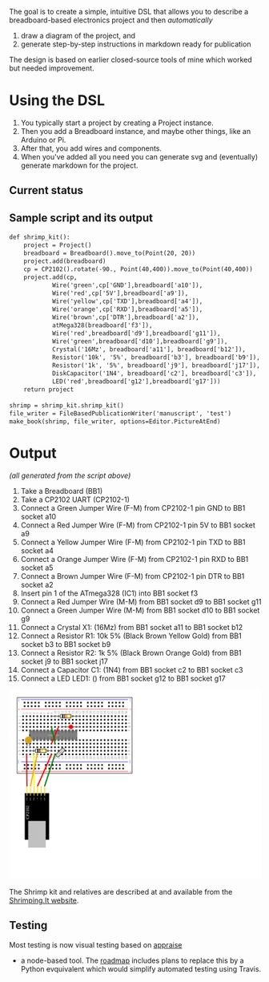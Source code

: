 The goal is to create a simple, intuitive DSL that allows you to describe a
breadboard-based electronics project and then *automatically*
1. draw a diagram of the project, and
2. generate step-by-step instructions in markdown ready for publication

The design is based on earlier closed-source tools of mine which worked but needed
improvement.

# Using the DSL

1. You typically start a project by creating a Project instance.
1. Then you add a Breadboard instance, and maybe other things, like an Arduino or Pi.
1. After that, you add wires and components.
1. When you've added all you need you can generate svg and (eventually)
generate markdown for the project.

## Current status

## Sample script and its output 
   
    def shrimp_kit():
        project = Project()
        breadboard = Breadboard().move_to(Point(20, 20))
        project.add(breadboard)
        cp = CP2102().rotate(-90., Point(40,400)).move_to(Point(40,400))
        project.add(cp,
                Wire('green',cp['GND'],breadboard['a10']),
                Wire('red',cp['5V'],breadboard['a9']),
                Wire('yellow',cp['TXD'],breadboard['a4']),
                Wire('orange',cp['RXD'],breadboard['a5']),
                Wire('brown',cp['DTR'],breadboard['a2']),
                atMega328(breadboard['f3']),
                Wire('red',breadboard['d9'],breadboard['g11']),
                Wire('green',breadboard['d10'],breadboard['g9']),
                Crystal('16Mz', breadboard['a11'], breadboard['b12']),
                Resistor('10k', '5%', breadboard['b3'], breadboard['b9']),
                Resistor('1k', '5%', breadboard['j9'], breadboard['j17']),
                DiskCapacitor('1N4', breadboard['c2'], breadboard['c3']),
                LED('red',breadboard['g12'],breadboard['g17']))
        return project
    
    shrimp = shrimp_kit.shrimp_kit()
    file_writer = FileBasedPublicationWriter('manuscript', 'test')
    make_book(shrimp, file_writer, options=Editor.PictureAtEnd)
    

# Output

*(all generated from the script above)*

1. Take a Breadboard (BB1)
1. Take a CP2102 UART (CP2102-1)
1. Connect a Green Jumper Wire (F-M) from CP2102-1 pin GND to BB1 socket a10
1. Connect a Red Jumper Wire (F-M) from CP2102-1 pin 5V to BB1 socket a9
1. Connect a Yellow Jumper Wire (F-M) from CP2102-1 pin TXD to BB1 socket a4
1. Connect a Orange Jumper Wire (F-M) from CP2102-1 pin RXD to BB1 socket a5
1. Connect a Brown Jumper Wire (F-M) from CP2102-1 pin DTR to BB1 socket a2
1. Insert pin 1 of the ATmega328 (IC1) into BB1 socket f3
1. Connect a Red Jumper Wire (M-M) from BB1 socket d9 to BB1 socket g11
1. Connect a Green Jumper Wire (M-M) from BB1 socket d10 to BB1 socket g9
1. Connect a Crystal X1: (16Mz) from BB1 socket a11 to BB1 socket b12
1. Connect a Resistor R1: 10k 5% (Black Brown Yellow Gold) from BB1 socket b3 to BB1 socket b9
1. Connect a Resistor R2: 1k 5% (Black Brown Orange Gold) from BB1 socket j9 to BB1 socket j17
1. Connect a Capacitor C1: (1N4) from BB1 socket c2 to BB1 socket c3
1. Connect a LED LED1: () from BB1 socket g12 to BB1 socket g17


![Making the shrimp](images/shrimping.svg)



The Shrimp kit and relatives are described at and available from
the [Shrimping.It website](http://start.shrimping.it/).

## Testing

Most testing is now visual testing based on [appraise](https://github.com/AppraiseQA/appraise)
- a node-based tool. The [roadmap](ROADMAP.md) includes plans to replace this by a Python evquivalent
which would simplify automated testing using Travis.